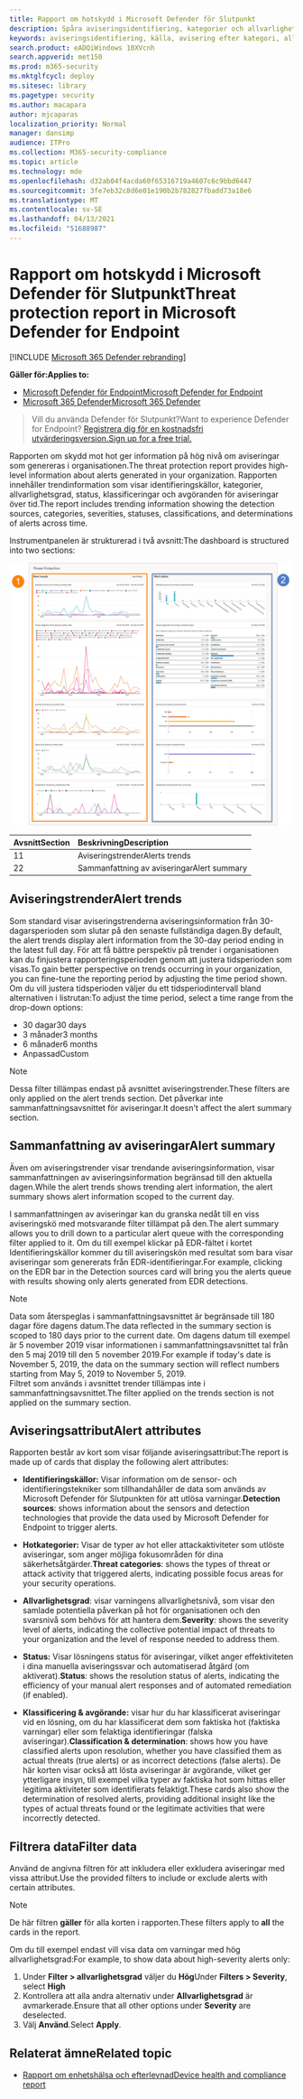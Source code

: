 ```yaml
---
title: Rapport om hotskydd i Microsoft Defender för Slutpunkt
description: Spåra aviseringsidentifiering, kategorier och allvarlighetsgrad med hjälp av rapporten om skydd mot hot
keywords: aviseringsidentifiering, källa, avisering efter kategori, allvarlighetsgrad för avisering, aviseringsklassificering, avgörande
search.product: eADQiWindows 10XVcnh
search.appverid: met150
ms.prod: m365-security
ms.mktglfcycl: deploy
ms.sitesec: library
ms.pagetype: security
ms.author: macapara
author: mjcaparas
localization_priority: Normal
manager: dansimp
audience: ITPro
ms.collection: M365-security-compliance
ms.topic: article
ms.technology: mde
ms.openlocfilehash: d32ab04f4acda60f65316719a4607c6c9bbd6447
ms.sourcegitcommit: 3fe7eb32c8d6e01e190b2b782827fbadd73a18e6
ms.translationtype: MT
ms.contentlocale: sv-SE
ms.lasthandoff: 04/13/2021
ms.locfileid: "51688987"
---
```

# <a name="threat-protection-report-in-microsoft-defender-for-endpoint"></a><span data-ttu-id="03630-104">Rapport om hotskydd i Microsoft Defender för Slutpunkt</span><span class="sxs-lookup"><span data-stu-id="03630-104">Threat protection report in Microsoft Defender for Endpoint</span></span>

[!INCLUDE [Microsoft 365 Defender rebranding](../../includes/microsoft-defender.md)]


<span data-ttu-id="03630-105">**Gäller för:**</span><span class="sxs-lookup"><span data-stu-id="03630-105">**Applies to:**</span></span>
- [<span data-ttu-id="03630-106">Microsoft Defender för Endpoint</span><span class="sxs-lookup"><span data-stu-id="03630-106">Microsoft Defender for Endpoint</span></span>](https://go.microsoft.com/fwlink/p/?linkid=2154037)
- [<span data-ttu-id="03630-107">Microsoft 365 Defender</span><span class="sxs-lookup"><span data-stu-id="03630-107">Microsoft 365 Defender</span></span>](https://go.microsoft.com/fwlink/?linkid=2118804)


> <span data-ttu-id="03630-108">Vill du använda Defender för Slutpunkt?</span><span class="sxs-lookup"><span data-stu-id="03630-108">Want to experience Defender for Endpoint?</span></span> [<span data-ttu-id="03630-109">Registrera dig för en kostnadsfri utvärderingsversion.</span><span class="sxs-lookup"><span data-stu-id="03630-109">Sign up for a free trial.</span></span>](https://www.microsoft.com/microsoft-365/windows/microsoft-defender-atp?ocid=docs-wdatp-pullalerts-abovefoldlink) 

<span data-ttu-id="03630-110">Rapporten om skydd mot hot ger information på hög nivå om aviseringar som genereras i organisationen.</span><span class="sxs-lookup"><span data-stu-id="03630-110">The threat protection report provides high-level information about alerts generated in your organization.</span></span> <span data-ttu-id="03630-111">Rapporten innehåller trendinformation som visar identifieringskällor, kategorier, allvarlighetsgrad, status, klassificeringar och avgöranden för aviseringar över tid.</span><span class="sxs-lookup"><span data-stu-id="03630-111">The report includes trending information showing the detection sources, categories, severities, statuses, classifications, and determinations of alerts across time.</span></span>

<span data-ttu-id="03630-112">Instrumentpanelen är strukturerad i två avsnitt:</span><span class="sxs-lookup"><span data-stu-id="03630-112">The dashboard is structured into two sections:</span></span>

![Bild av rapporten om skydd mot hot](images/threat-protection-reports.png)

<span data-ttu-id="03630-114">Avsnitt</span><span class="sxs-lookup"><span data-stu-id="03630-114">Section</span></span> | <span data-ttu-id="03630-115">Beskrivning</span><span class="sxs-lookup"><span data-stu-id="03630-115">Description</span></span> 
:---|:---
<span data-ttu-id="03630-116">1</span><span class="sxs-lookup"><span data-stu-id="03630-116">1</span></span> | <span data-ttu-id="03630-117">Aviseringstrender</span><span class="sxs-lookup"><span data-stu-id="03630-117">Alerts trends</span></span>
<span data-ttu-id="03630-118">2</span><span class="sxs-lookup"><span data-stu-id="03630-118">2</span></span> | <span data-ttu-id="03630-119">Sammanfattning av aviseringar</span><span class="sxs-lookup"><span data-stu-id="03630-119">Alert summary</span></span>

## <a name="alert-trends"></a><span data-ttu-id="03630-120">Aviseringstrender</span><span class="sxs-lookup"><span data-stu-id="03630-120">Alert trends</span></span>
<span data-ttu-id="03630-121">Som standard visar aviseringstrenderna aviseringsinformation från 30-dagarsperioden som slutar på den senaste fullständiga dagen.</span><span class="sxs-lookup"><span data-stu-id="03630-121">By default, the alert trends display alert information from the 30-day period ending in the latest full day.</span></span> <span data-ttu-id="03630-122">För att få bättre perspektiv på trender i organisationen kan du finjustera rapporteringsperioden genom att justera tidsperioden som visas.</span><span class="sxs-lookup"><span data-stu-id="03630-122">To gain better perspective on trends occurring in your organization, you can fine-tune the reporting period by adjusting the time period shown.</span></span> <span data-ttu-id="03630-123">Om du vill justera tidsperioden väljer du ett tidsperiodintervall bland alternativen i listrutan:</span><span class="sxs-lookup"><span data-stu-id="03630-123">To adjust the time period, select a time range from the drop-down options:</span></span>

- <span data-ttu-id="03630-124">30 dagar</span><span class="sxs-lookup"><span data-stu-id="03630-124">30 days</span></span>
- <span data-ttu-id="03630-125">3 månader</span><span class="sxs-lookup"><span data-stu-id="03630-125">3 months</span></span>
- <span data-ttu-id="03630-126">6 månader</span><span class="sxs-lookup"><span data-stu-id="03630-126">6 months</span></span>
- <span data-ttu-id="03630-127">Anpassad</span><span class="sxs-lookup"><span data-stu-id="03630-127">Custom</span></span>

>[!NOTE]
><span data-ttu-id="03630-128">Dessa filter tillämpas endast på avsnittet aviseringstrender.</span><span class="sxs-lookup"><span data-stu-id="03630-128">These filters are only applied on the alert trends section.</span></span> <span data-ttu-id="03630-129">Det påverkar inte sammanfattningsavsnittet för aviseringar.</span><span class="sxs-lookup"><span data-stu-id="03630-129">It doesn't affect the alert summary section.</span></span>


## <a name="alert-summary"></a><span data-ttu-id="03630-130">Sammanfattning av aviseringar</span><span class="sxs-lookup"><span data-stu-id="03630-130">Alert summary</span></span>
<span data-ttu-id="03630-131">Även om aviseringstrender visar trendande aviseringsinformation, visar sammanfattningen av aviseringsinformation begränsad till den aktuella dagen.</span><span class="sxs-lookup"><span data-stu-id="03630-131">While the alert trends shows trending alert information, the alert summary shows alert information scoped to the current day.</span></span>

 <span data-ttu-id="03630-132">I sammanfattningen av aviseringar kan du granska nedåt till en viss aviseringskö med motsvarande filter tillämpat på den.</span><span class="sxs-lookup"><span data-stu-id="03630-132">The alert summary allows you to drill down to a particular alert queue with the corresponding filter applied to it.</span></span> <span data-ttu-id="03630-133">Om du till exempel klickar på EDR-fältet i kortet Identifieringskällor kommer du till aviseringskön med resultat som bara visar aviseringar som genererats från EDR-identifieringar.</span><span class="sxs-lookup"><span data-stu-id="03630-133">For example, clicking on the EDR bar in the Detection sources card will bring you the alerts queue with results showing only alerts generated from EDR detections.</span></span> 

>[!NOTE]
><span data-ttu-id="03630-134">Data som återspeglas i sammanfattningsavsnittet är begränsade till 180 dagar före dagens datum.</span><span class="sxs-lookup"><span data-stu-id="03630-134">The data reflected in the summary section is scoped to 180 days prior to the current date.</span></span> <span data-ttu-id="03630-135">Om dagens datum till exempel är 5 november 2019 visar informationen i sammanfattningsavsnittet tal från den 5 maj 2019 till den 5 november 2019.</span><span class="sxs-lookup"><span data-stu-id="03630-135">For example if today's date is November 5, 2019, the data on the summary section will reflect numbers starting from May 5, 2019 to November 5, 2019.</span></span><br>
> <span data-ttu-id="03630-136">Filtret som används i avsnittet trender tillämpas inte i sammanfattningsavsnittet.</span><span class="sxs-lookup"><span data-stu-id="03630-136">The filter applied on the trends section is not applied on the summary section.</span></span> 

## <a name="alert-attributes"></a><span data-ttu-id="03630-137">Aviseringsattribut</span><span class="sxs-lookup"><span data-stu-id="03630-137">Alert attributes</span></span>
<span data-ttu-id="03630-138">Rapporten består av kort som visar följande aviseringsattribut:</span><span class="sxs-lookup"><span data-stu-id="03630-138">The report is made up of cards that display the following alert attributes:</span></span>

- <span data-ttu-id="03630-139">**Identifieringskällor:** Visar information om de sensor- och identifieringstekniker som tillhandahåller de data som används av Microsoft Defender för Slutpunkten för att utlösa varningar.</span><span class="sxs-lookup"><span data-stu-id="03630-139">**Detection sources**: shows information about the sensors and detection technologies that provide the data used by Microsoft Defender for Endpoint to trigger alerts.</span></span>

- <span data-ttu-id="03630-140">**Hotkategorier:** Visar de typer av hot eller attackaktiviteter som utlöste aviseringar, som anger möjliga fokusområden för dina säkerhetsåtgärder.</span><span class="sxs-lookup"><span data-stu-id="03630-140">**Threat categories**: shows the types of threat or attack activity that triggered alerts, indicating possible focus areas for your security operations.</span></span>

- <span data-ttu-id="03630-141">**Allvarlighetsgrad**: visar varningens allvarlighetsnivå, som visar den samlade potentiella påverkan på hot för organisationen och den svarsnivå som behövs för att hantera dem.</span><span class="sxs-lookup"><span data-stu-id="03630-141">**Severity**: shows the severity level of alerts, indicating the collective potential impact of threats to your organization and the level of response needed to address them.</span></span>

- <span data-ttu-id="03630-142">**Status:** Visar lösningens status för aviseringar, vilket anger effektiviteten i dina manuella aviseringssvar och automatiserad åtgärd (om aktiverat).</span><span class="sxs-lookup"><span data-stu-id="03630-142">**Status**: shows the resolution status of alerts, indicating the efficiency of your manual alert responses and of automated remediation (if enabled).</span></span> 

- <span data-ttu-id="03630-143">**Klassificering & avgörande:** visar hur du har klassificerat aviseringar vid en lösning, om du har klassificerat dem som faktiska hot (faktiska varningar) eller som felaktiga identifieringar (falska aviseringar).</span><span class="sxs-lookup"><span data-stu-id="03630-143">**Classification & determination**: shows how you have classified alerts upon resolution, whether you have classified them as actual threats (true alerts) or as incorrect detections (false alerts).</span></span> <span data-ttu-id="03630-144">De här korten visar också att lösta aviseringar är avgörande, vilket ger ytterligare insyn, till exempel vilka typer av faktiska hot som hittas eller legitima aktiviteter som identifierats felaktigt.</span><span class="sxs-lookup"><span data-stu-id="03630-144">These cards also show the determination of resolved alerts, providing additional insight like the types of actual threats found or the legitimate activities that were incorrectly detected.</span></span>


 

## <a name="filter-data"></a><span data-ttu-id="03630-145">Filtrera data</span><span class="sxs-lookup"><span data-stu-id="03630-145">Filter data</span></span>

<span data-ttu-id="03630-146">Använd de angivna filtren för att inkludera eller exkludera aviseringar med vissa attribut.</span><span class="sxs-lookup"><span data-stu-id="03630-146">Use the provided filters to include or exclude alerts with certain attributes.</span></span>

>[!NOTE]
><span data-ttu-id="03630-147">De här filtren **gäller** för alla korten i rapporten.</span><span class="sxs-lookup"><span data-stu-id="03630-147">These filters apply to **all** the cards in the report.</span></span>

<span data-ttu-id="03630-148">Om du till exempel endast vill visa data om varningar med hög allvarlighetsgrad:</span><span class="sxs-lookup"><span data-stu-id="03630-148">For example, to show data about high-severity alerts only:</span></span>

1. <span data-ttu-id="03630-149">Under **Filter > allvarlighetsgrad** väljer du **Hög**</span><span class="sxs-lookup"><span data-stu-id="03630-149">Under **Filters > Severity**, select **High**</span></span>
2. <span data-ttu-id="03630-150">Kontrollera att alla andra alternativ under **Allvarlighetsgrad** är avmarkerade.</span><span class="sxs-lookup"><span data-stu-id="03630-150">Ensure that all other options under **Severity** are deselected.</span></span>
3. <span data-ttu-id="03630-151">Välj **Använd**.</span><span class="sxs-lookup"><span data-stu-id="03630-151">Select **Apply**.</span></span> 

## <a name="related-topic"></a><span data-ttu-id="03630-152">Relaterat ämne</span><span class="sxs-lookup"><span data-stu-id="03630-152">Related topic</span></span>
- [<span data-ttu-id="03630-153">Rapport om enhetshälsa och efterlevnad</span><span class="sxs-lookup"><span data-stu-id="03630-153">Device health and compliance report</span></span>](machine-reports.md)
